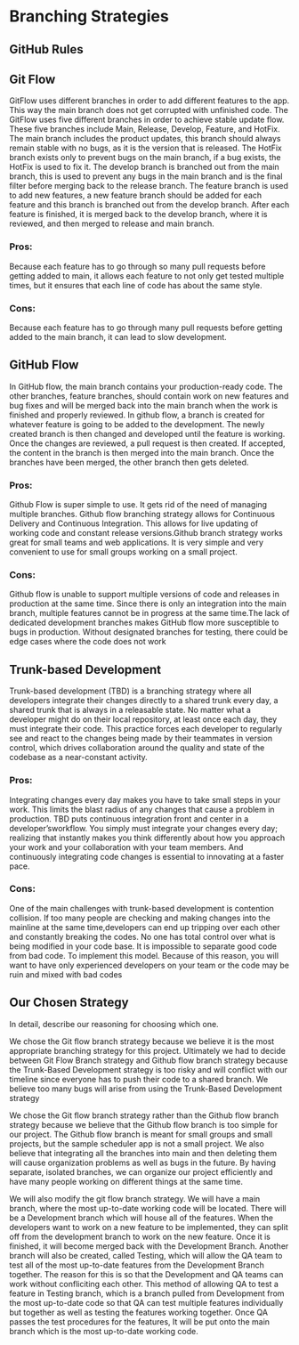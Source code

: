 # Branching Strategies

## GitHub Rules

## Git Flow
GitFlow uses different branches in order to add different features to
the app. This way the main branch does not get corrupted with
unfinished code. The GitFlow uses five different branches in order to
achieve stable update flow. These five branches include Main, Release,
Develop, Feature, and HotFix. The main branch includes the product
updates, this branch should always remain stable with no bugs, as it
is the version that is released. The HotFix branch exists only to
prevent bugs on the main branch, if a bug exists, the HotFix is used
to fix it. The develop branch is branched out from the main branch,
this is used to prevent any bugs in the main branch and is the final
filter before merging back to the release branch. The feature branch
is used to add new features, a new feature branch should be added for
each feature and this branch is branched out from the develop
branch. After each feature is finished, it is merged back to the
develop branch, where it is reviewed, and then merged to release and
main branch.
### Pros:
Because each feature has to go through so many pull requests before
getting added to main, it allows each feature to not only get tested
multiple times, but it ensures that each line of code has about the
same style.
  
### Cons:
Because each feature has to go through many pull requests before
getting added to the main branch, it can lead to slow development.
  
## GitHub Flow
In GitHub flow, the main branch contains your production-ready
code. The other branches, feature branches, should contain work on new
features and bug fixes and will be merged back into the main branch
when the work is finished and properly reviewed. In github flow, a
branch is created for whatever feature is going to be added to the
development. The newly created branch is then changed and developed
until the feature is working. Once the changes are reviewed, a pull
request is then created. If accepted, the content in the branch is
then merged into the main branch. Once the branches have been merged,
the other branch then gets deleted.

  
### Pros:
Github Flow is super simple to use. It gets rid of the need of
managing multiple branches. Github flow branching strategy allows for
Continuous Delivery and Continuous Integration. This allows for live
updating of working code and constant release versions.Github branch
strategy works great for small teams and web applications. It is very
simple and very convenient to use for small groups working on a small
project.

### Cons:
Github flow is unable to support multiple versions of code and
releases in production at the same time. Since there is only an
integration into the main branch, multiple features cannot be in
progress at the same time.The lack of dedicated development branches
makes GitHub flow more susceptible to bugs in production. Without
designated branches for testing, there could be edge cases where the
code does not work	

## Trunk-based Development
Trunk-based development (TBD) is a branching strategy where all
developers integrate their changes directly to a shared trunk every
day, a shared trunk that is always in a releasable state. No matter
what a developer might do on their local repository, at least once
each day, they must integrate their code. This practice forces each
developer to regularly see and react to the changes being made by
their teammates in version control, which drives collaboration around
the quality and state of the codebase as a near-constant activity.


### Pros:	
Integrating changes every day makes you have to take small steps in
your work. This limits the blast radius of any changes that cause a
problem in production. TBD puts continuous integration front and center
in a developer’sworkflow. You simply must integrate your changes every
day; realizing that instantly makes you think differently about how
you approach your work and your collaboration with your team
members. And continuously integrating code changes is essential to
innovating at a faster pace.

	  
### Cons:
One of the main challenges with trunk-based development is contention
collision. If too many people are checking and making changes into the
mainline at the same time,developers can end up tripping over each
other and constantly breaking the codes. No one has total control over
what is being modified in your code base. It is impossible to separate
good code from bad code. To implement this model. Because of this
reason, you will want to have only experienced developers on your team
or the code may be ruin and mixed with bad codes
	  
## Our Chosen Strategy
	  
In detail, describe our reasoning for choosing which one.

We chose the Git flow branch strategy because we believe it is the
most appropriate branching strategy for this project. Ultimately we
had to decide between Git Flow Branch strategy and Github flow branch
strategy because the Trunk-Based Development strategy is too risky and
will conflict with our timeline since everyone has to push their code
to a shared branch. We believe too many bugs will arise from using the
Trunk-Based Development strategy

We chose the Git flow branch strategy rather than the Github flow
branch strategy because we believe that the Github flow branch is too
simple for our project. The Github flow branch is meant for small
groups and small projects, but the sample scheduler app is not a small
project. We also believe that integrating all the branches into main
and then deleting them will cause organization problems as well as
bugs in the future. By having separate, isolated branches, we can
organize our project efficiently and have many people working on
different things at the same time.

We will also modify the git flow branch strategy. We will have a main
branch, where the most up-to-date working code will be located. There
will be a Development branch which will house all of the
features. When the developers want to work on a new feature to be
implemented, they can split off from the development branch to work on
the new feature. Once it is finished, it will become merged back with
the Development Branch. Another branch will also be created, called
Testing, which will allow the QA team to test all of the most
up-to-date features from the Development Branch together. The reason
for this is so that the Development and QA teams can work without
confliciting each other. This method of allowing QA to test a feature
in Testing branch, which is a branch pulled from Development from the
most up-to-date code so that QA can test multiple features
individually but together as well as testing the features working
together. Once QA passes the test procedures for the features, It will
be put onto the main branch which is the most up-to-date working code.

